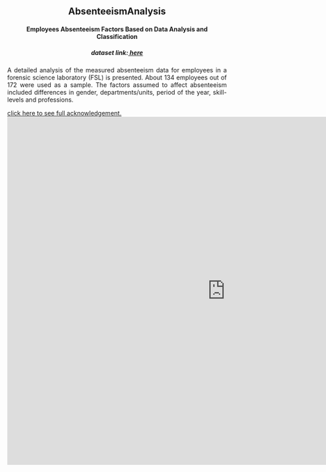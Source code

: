 <h2 align="center">AbsenteeismAnalysis</h2>  
<h4 align="center">Employees Absenteeism Factors Based on Data Analysis and Classification</h4>
<h5 align="center">dataset link:<a href="https://archive.ics.uci.edu/ml/datasets/Absenteeism+at+work#"> here </a></h5>

<p align="justify">A detailed analysis of the measured absenteeism data for employees in a forensic science laboratory (FSL) is presented. About 134 employees out of 172 were used as a sample. The factors assumed to affect absenteeism included differences in gender, departments/units, period of the year, skill-levels and professions.</p>


<a href="https://github.com/Tuurash/AbsenteeismAnalysis/blob/master/Knowledge.pdf" target="_blank">click here to see full acknowledgement.</a> <embed src="https://github.com/Tuurash/AbsenteeismAnalysis/blob/master/Knowledge.pdf" width="1000px" height="800px" />
